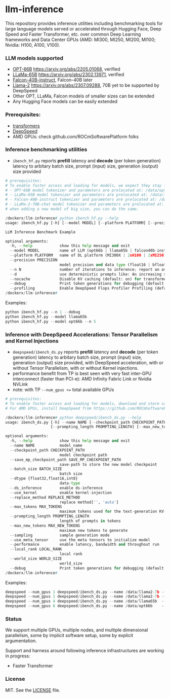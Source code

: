 # llm-inference

This repository provides inference utilities including benchmarking tools for large language models served or accelerated through Hugging Face, Deep Speed and Faster Transformer, etc. over common Deep Learning frameworks and Data Center GPUs (AMD: MI300, MI250, MI200, MI100; Nvidia: H100, A100, V100).

### LLM models supported

- [OPT-66B](https://huggingface.co/facebook/opt-66b) https://arxiv.org/abs/2205.01068, verified
- [LLaMa-65B](https://huggingface.co/docs/transformers/main/model_doc/llama#llama) https://arxiv.org/abs/2302.13971, verified
- [Falcon-40B-instruct](https://huggingface.co/tiiuae/falcon-40b-instruct), Falcon-40B later
- [Llama-2](https://huggingface.co/models?search=llama2) https://arxiv.org/abs/2307.09288, 70B yet to be supported by DeepSpeed
- Other OPT, LLaMa, Falcon models of smaller sizes can be extended
- Any Hugging Face models can be easily extended

### Prerequisites:
- [transformers](https://github.com/huggingface/transformers.git)
- [DeepSpeed](https://github.com/microsoft/DeepSpeed.git)
- AMD GPUs:  check github.com/ROCmSoftwarePlatform folks

### Inference benchmarking utilities

- `ibench_hf.py` reports **prefill** latency and **decode** (per token generation) latency to arbitary batch size, prompt (input) size, generation (output) size provided

```python
# prerequisites:
# To enable faster access and loading for models, we expect they stay local:
# - OPT-66B model tokenizer and parameters are prelocated at: /data/opt66b
# - LLaMa-65B model tokenizer and parameters are prelocated at: /data/llama65b
# - Falcon-40B-instruct tokenizer and parameters are prelocated at: /data/falcon40b-instruct
# - LLaMa-2-70B-chat model tokenizer and parameters are prelocated at: /data/llama2-70b-chat
# when adding a new model of big size, you can do the same.

/dockerx/llm-inference# python ibench_hf.py --help
usage: ibench_hf.py [-h] [--model MODEL] [--platform PLATFORM] [--precision PRECISION] [--n N] [--d] [--nocache] [--debug] [--profiling]

LLM Inference Benchmark Example

optional arguments:
  -h, --help            show this help message and exit
  --model MODEL         name of LLM (opt66b | llama65b | falcon40b-instruct | llama2-70b-chat | llama2-70b) for inference (default: opt66b)
  --platform PLATFORM   name of DL platform (MI300X | 2xH100 | 2xMI250) for inference (default: MI300X)
  --precision PRECISION
                        model precision and data type (float16 | bfloat16) for inference (default: float16)
  --n N                 number of iterations to inference; report an average of this number of runs (default: 10)
  --d                   use deterministic prompts like: An increasing sequence: -5 -4 -3 -2 -1 0
  --nocache             Disable KV caching (default: on) for transformer inference
  --debug               Print token generations for debugging (default: off)
  --profiling           Enable DeepSpeed Flops Profiler Profiling (default: off)
/dockerx/llm-inference#
```

Examples:

```python
python ibench_hf.py --n 1 --debug
python ibench_hf.py --model llama65b
python ibench_hf.py --model opt66b --n 5
```

### Inference with DeepSpeed Accelerations: Tensor Parallelism and Kernel Injections
- `deepspeed/ibench_ds.py` reports **prefill** latency and **decode** (per token generation) latency to arbitary batch size, prompt (input) size, generation (output) size provided, with DeepSpeed acceleration, with or without Tensor Parallelism, with or without Kernel injections.
- performance benefit from TP is best seen with very fast inter-GPU interconnect (faster than PCI-e): AMD Infinity Fabric Link or Nvidia NVLink
- note: with TP `--num_gpus <=` total available GPUs

```python
# prerequisites:
# To enable faster access and loading for models, download and store converted model weights and tokenizer local, provide the path to --name
# For AMD GPUs, install DeepSpeed from https://github.com/ROCmSoftwarePlatform/DeepSpeed -b kernel_injection_UT_enablement

/dockerx/llm-inference# python deepspeed/ibench_ds.py --help
usage: ibench_ds.py [-h] --name NAME [--checkpoint_path CHECKPOINT_PATH] [--save_mp_checkpoint_path SAVE_MP_CHECKPOINT_PATH] [--batch_size BATCH_SIZE] [--dtype {float32,float16,int8}] [--ds_inference] [--use_kernel] [--replace_method REPLACE_METHOD] [--max_tokens MAX_TOKENS]
                    [--prompting_length PROMPTING_LENGTH] [--max_new_tokens MAX_NEW_TOKENS] [--sampling] [--use_meta_tensor] [--performance] [--local_rank LOCAL_RANK] [--world_size WORLD_SIZE] [--debug]

optional arguments:
  -h, --help            show this help message and exit
  --name NAME           model_name
  --checkpoint_path CHECKPOINT_PATH
                        model checkpoint path
  --save_mp_checkpoint_path SAVE_MP_CHECKPOINT_PATH
                        save-path to store the new model checkpoint
  --batch_size BATCH_SIZE
                        batch size
  --dtype {float32,float16,int8}
                        data-type
  --ds_inference        enable ds-inference
  --use_kernel          enable kernel-injection
  --replace_method REPLACE_METHOD
                        replace method['', 'auto']
  --max_tokens MAX_TOKENS
                        maximum tokens used for the text-generation KV-cache
  --prompting_length PROMPTING_LENGTH
                        length of prompts in tokens
  --max_new_tokens MAX_NEW_TOKENS
                        maximum new tokens to generate
  --sampling            sample generation mode
  --use_meta_tensor     use the meta tensors to initialize model
  --performance         enable latency, bandwidth and throughout run
  --local_rank LOCAL_RANK
                        local rank
  --world_size WORLD_SIZE
                        world_size
  --debug               Print token generations for debugging (default: off)
/dockerx/llm-inference#
```

Examples:

```python
deepspeed --num_gpus 1 deepspeed/ibench_ds.py --name /data/llama2-7b --batch_size  8 --prompting_length 512 --performance --ds_inference --max_new_tokens  32
deepspeed --num_gpus 1 deepspeed/ibench_ds.py --name /data/llama2-7b --batch_size 32 --prompting_length 512 --performance --ds_inference --max_new_tokens  64 --use_kernel
deepspeed --num_gpus 4 deepspeed/ibench_ds.py --name /data/llama65b  --batch_size 16 --prompting_length 512 --performance --ds_inference --max_new_tokens  64 --use_kernel
deepspeed --num_gpus 8 deepspeed/ibench_ds.py --name /data/opt66b    --batch_size 32 --prompting_length 512 --performance --ds_inference --max_new_tokens 256 --use_kernel
```

### Status

We support multiple GPUs, multiple nodes, and multiple dimensional parallelism, some by implicit software setup, some by explicit argumentation.

Support and harness around following inference infrastructures are working in progress:
- Faster Transformer


### License

MIT. See the [LICENSE](LICENSE) file.
